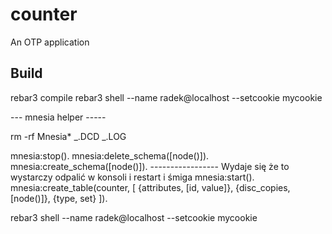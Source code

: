 # counter

An OTP application

## Build

rebar3 compile
rebar3 shell --name radek@localhost --setcookie mycookie

--- mnesia helper -----

rm -rf Mnesia\* _.DCD _.LOG

mnesia:stop().
mnesia:delete_schema([node()]).
mnesia:create_schema([node()]). ----------------- Wydaje się że to wystarczy odpalić w konsoli i restart i śmiga
mnesia:start().
mnesia:create_table(counter, [
{attributes, [id, value]},
{disc_copies, [node()]},
{type, set}
]).

rebar3 shell --name radek@localhost --setcookie mycookie
